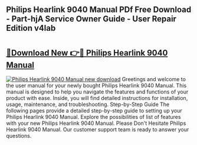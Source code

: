 ## Philips Hearlink 9040 Manual PDf Free Download - Part-hjA Service Owner Guide - User Repair Edition v4lab

# <h2><a href="http://bc20151.oget.top/?id=Philips+Hearlink+9040+Manual">🔗Download New 👉🔴 Philips Hearlink 9040 Manual</a></h2>

[![Philips Hearlink 9040 Manual new download](https://i.imgur.com/5g1atiW.png)](http://bc20151.oget.top/?id=Philips+Hearlink+9040+Manual)
Greetings and welcome to the user manual for your newly bought Philips Hearlink 9040 Manual. This manual is designed to help you navigate the features and functions of your product with ease. Inside, you will find detailed instructions for installation, usage, maintenance, and troubleshooting. Step-by-Step Guide The following pages provide a detailed step-by-step guide to setting up your Philips Hearlink 9040 Manual. Explore the possibilities of list of features with your new Philips Hearlink 9040 Manual. Please Don't Hesitate Philips Hearlink 9040 Manual. Our customer support team is ready to answer your questions.
